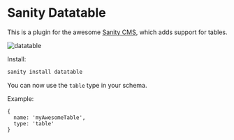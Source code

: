 # Sanity Datatable

This is a plugin for the awesome [Sanity CMS](http://sanity.io), which adds support for tables.

![datatable](https://user-images.githubusercontent.com/4348783/47114004-e3784600-d25a-11e8-96c9-b11b66c1c388.gif)

Install:

```js
sanity install datatable
```

You can now use the `table` type in your schema.

Example:

```
{
  name: 'myAwesomeTable',
  type: 'table'
}

```